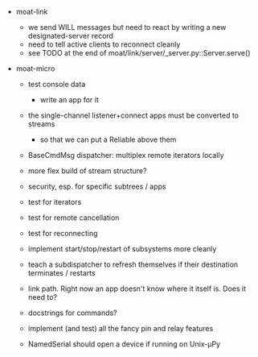 * moat-link
  * we send WILL messages but need to react by writing a new
    designated-server record
  * need to tell active clients to reconnect cleanly
  * see TODO at the end of moat/link/server/\_server.py::Server.serve()

* moat-micro
  * test console data
    * write an app for it
  * the single-channel listener+connect apps must be converted to streams
    * so that we can put a Reliable above them
  * BaseCmdMsg dispatcher: multiplex remote iterators locally
  * more flex build of stream structure?
  * security, esp. for specific subtrees / apps
  * test for iterators
  * test for remote cancellation
  * test for reconnecting
  * implement start/stop/restart of subsystems more cleanly
  * teach a subdispatcher to refresh themselves if their destination
    terminates / restarts
  
  * link path. Right now an app doesn't know where it itself is.
    Does it need to?
  
  * docstrings for commands?
  
  * implement (and test) all the fancy pin and relay features
  
  * NamedSerial should open a device if running on Unix-µPy
